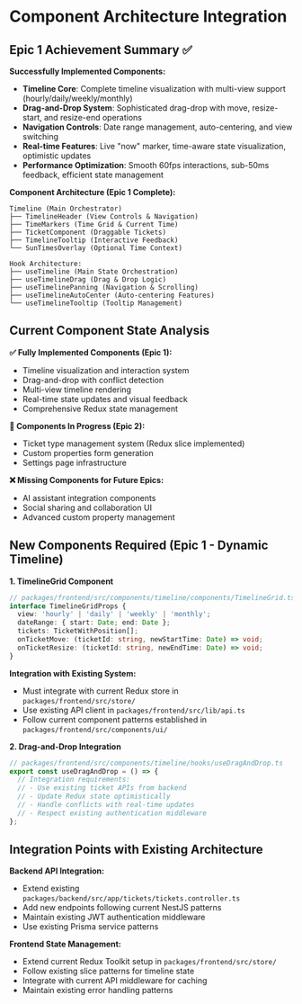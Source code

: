 # Component Architecture Integration

## Epic 1 Achievement Summary ✅

**Successfully Implemented Components:**
- **Timeline Core**: Complete timeline visualization with multi-view support (hourly/daily/weekly/monthly)
- **Drag-and-Drop System**: Sophisticated drag-drop with move, resize-start, and resize-end operations
- **Navigation Controls**: Date range management, auto-centering, and view switching
- **Real-time Features**: Live "now" marker, time-aware state visualization, optimistic updates
- **Performance Optimization**: Smooth 60fps interactions, sub-50ms feedback, efficient state management

**Component Architecture (Epic 1 Complete):**
```
Timeline (Main Orchestrator)
├── TimelineHeader (View Controls & Navigation)
├── TimeMarkers (Time Grid & Current Time)
├── TicketComponent (Draggable Tickets)
├── TimelineTooltip (Interactive Feedback)
└── SunTimesOverlay (Optional Time Context)

Hook Architecture:
├── useTimeline (Main State Orchestration)
├── useTimelineDrag (Drag & Drop Logic)
├── useTimelinePanning (Navigation & Scrolling)
├── useTimelineAutoCenter (Auto-centering Features)
└── useTimelineTooltip (Tooltip Management)
```

## Current Component State Analysis

**✅ Fully Implemented Components (Epic 1):**
- Timeline visualization and interaction system
- Drag-and-drop with conflict detection
- Multi-view timeline rendering
- Real-time state updates and visual feedback
- Comprehensive Redux state management

**🚧 Components In Progress (Epic 2):**
- Ticket type management system (Redux slice implemented)
- Custom properties form generation
- Settings page infrastructure

**❌ Missing Components for Future Epics:**
- AI assistant integration components
- Social sharing and collaboration UI
- Advanced custom property management

## New Components Required (Epic 1 - Dynamic Timeline)

**1. TimelineGrid Component**
```typescript
// packages/frontend/src/components/timeline/components/TimelineGrid.tsx
interface TimelineGridProps {
  view: 'hourly' | 'daily' | 'weekly' | 'monthly';
  dateRange: { start: Date; end: Date };
  tickets: TicketWithPosition[];
  onTicketMove: (ticketId: string, newStartTime: Date) => void;
  onTicketResize: (ticketId: string, newEndTime: Date) => void;
}
```

**Integration with Existing System:**
- Must integrate with current Redux store in `packages/frontend/src/store/`
- Use existing API client in `packages/frontend/src/lib/api.ts`
- Follow current component patterns established in `packages/frontend/src/components/ui/`

**2. Drag-and-Drop Integration**
```typescript
// packages/frontend/src/components/timeline/hooks/useDragAndDrop.ts
export const useDragAndDrop = () => {
  // Integration requirements:
  // - Use existing ticket APIs from backend
  // - Update Redux state optimistically
  // - Handle conflicts with real-time updates
  // - Respect existing authentication middleware
};
```

## Integration Points with Existing Architecture

**Backend API Integration:**
- Extend existing `packages/backend/src/app/tickets/tickets.controller.ts`
- Add new endpoints following current NestJS patterns
- Maintain existing JWT authentication middleware
- Use existing Prisma service patterns

**Frontend State Management:**
- Extend current Redux Toolkit setup in `packages/frontend/src/store/`
- Follow existing slice patterns for timeline state
- Integrate with current API middleware for caching
- Maintain existing error handling patterns
